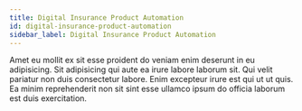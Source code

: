 ```yaml
---
title: Digital Insurance Product Automation
id: digital-insurance-product-automation
sidebar_label: Digital Insurance Product Automation
---
```


Amet eu mollit ex sit esse proident do veniam enim deserunt in eu adipisicing. Sit adipisicing qui aute ea irure labore laborum sit. Qui velit pariatur non duis consectetur labore. Enim excepteur irure est qui ut ut quis. Ea minim reprehenderit non sit sint esse ullamco ipsum do officia laborum est duis exercitation.

